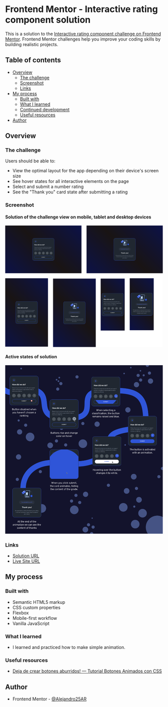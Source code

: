 # Frontend Mentor - Interactive rating component solution

This is a solution to the [Interactive rating component challenge on Frontend Mentor](https://www.frontendmentor.io/challenges/interactive-rating-component-koxpeBUmI). Frontend Mentor challenges help you improve your coding skills by building realistic projects. 

## Table of contents

- [Overview](#overview)
  - [The challenge](#the-challenge)
  - [Screenshot](#screenshot)
  - [Links](#links)
- [My process](#my-process)
  - [Built with](#built-with)
  - [What I learned](#what-i-learned)
  - [Continued development](#continued-development)
  - [Useful resources](#useful-resources)
- [Author](#author)

## Overview

### The challenge

Users should be able to:

- View the optimal layout for the app depending on their device's screen size
- See hover states for all interactive elements on the page
- Select and submit a number rating
- See the "Thank you" card state after submitting a rating

### Screenshot

#### Solution of the challenge view on mobile, tablet and desktop devices
![Solution of the challenge view on mobile, tablet and desktop devices](./screenshot/InteractiveRatingComponent.svg)

#### Active states of solution
![Active states of solution](./screenshot/InteractiveRatingComponentActive.svg)

### Links

- [Solution URL](https://github.com/Alejandro25AR/Interactive-rating-component)
- [Live Site URL](https://alejandro25ar.github.io/Interactive-rating-component/)

## My process

### Built with

- Semantic HTML5 markup
- CSS custom properties
- Flexbox
- Mobile-first workflow
- Vanilla JavaScript

### What I learned

- I learned and practiced how to make simple animation.

### Useful resources

- [Deja de crear botones aburridos! — Tutorial Botones Animados con CSS](https://www.youtube.com/watch?v=c-4wFMGFuCg&t=1519s)

## Author

- Frontend Mentor - [@Alejandro25AR](https://www.frontendmentor.io/profile/Alejandro25AR)